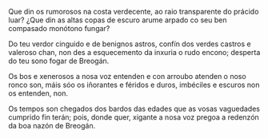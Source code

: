 Que din os rumorosos
na costa verdecente,
ao raio transparente
do prácido luar?
¿Que din as altas copas
de escuro arume arpado
co seu ben compasado
monótono fungar?

Do teu verdor cinguido
e de benignos astros,
confín dos verdes castros
e valeroso chan,
non des a esquecemento
da inxuria o rudo encono;
desperta do teu sono
fogar de Breogán.

Os bos e xenerosos
a nosa voz entenden
e con arroubo atenden
o noso ronco son,
máis sóo os iñorantes
e féridos e duros,
imbéciles e escuros
non os entenden, non.

Os tempos son chegados
dos bardos das edades
que as vosas vaguedades
cumprido fin terán;
pois, donde quer, xigante
a nosa voz pregoa
a redenzón da boa
nazón de Breogán.